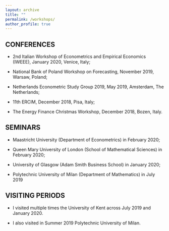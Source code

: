 ```yaml
---
layout: archive
title: ""
permalink: /workshops/
author_profile: true
---
```


## CONFERENCES

* 2nd Italian Workshop of Econometrics and Empirical Economics (IWEEE), January 2020, Venice, Italy;
 
* National Bank of Poland Workshop on Forecasting, November 2019, Warsaw, Poland;
 
* Netherlands Econometric Study Group 2019, May 2019, Amsterdam, The Netherlands;
 
* 11th ERCIM, December 2018, Pisa, Italy;
 
* The Energy Finance Christmas Workshop, December 2018, Bozen, Italy.

## SEMINARS

* Maastricht University (Department of Econometrics) in February 2020;
 
* Queen Mary University of London (School of Mathematical Sciences) in February 2020;
​
* University of Glasgow (Adam Smith Business School) in January 2020;
​
* Polytechnic University of Milan (Department of Mathematics) in July 2019

## VISITING PERIODS

* I visited multiple times the University of Kent across July 2019 and January 2020.
 
* I also visited in Summer 2019 Polytechnic University of Milan.
